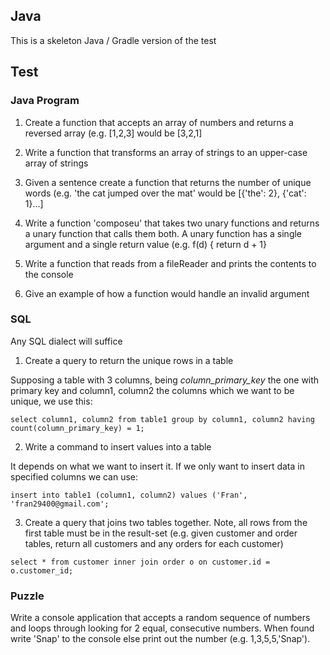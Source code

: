 ## Java
This is a skeleton Java / Gradle version of the test
## Test
### Java Program
1. Create a function that accepts an array of numbers and returns a reversed array (e.g. [1,2,3] would be [3,2,1]

2.	Write a function that transforms an array of strings to an upper-case array of strings

3.	Given a sentence create a function that returns the number of unique words (e.g. 'the cat jumped over the mat' would be [{'the': 2}, {'cat': 1}…]

4.	Write a function 'composeu' that takes two unary functions and returns a unary function that calls them both. A unary function has a single argument and a single return value (e.g. f(d) { return d + 1}

5.	Write a function that reads from a fileReader and prints the contents to the console

6.	Give an example of how a function would handle an invalid argument 
### SQL
Any SQL dialect will suffice

1.	Create a query to return the unique rows in a table

Supposing a table with 3 columns, being _column_primary_key_ the one with primary key and column1, column2 the columns which we want to be unique, we use this:

`select column1, column2 from table1 group by column1, column2 having count(column_primary_key) = 1;`

2.	Write a command to insert values into a table

It depends on what we want to insert it. If we only want to insert data in specified columns we can use:

`insert into table1 (column1, column2) values ('Fran', 'fran29400@gmail.com';`

3.	Create a query that joins two tables together. Note, all rows from the first table must be in the result-set (e.g. given customer and order tables, return all customers and any orders for each customer)

`select * from customer
inner join order o on customer.id = o.customer_id;`

### Puzzle
Write a console application that accepts a random sequence of numbers and loops through looking for 2 equal, consecutive numbers. When found write 'Snap' to the console else print out the number (e.g. 1,3,5,5,'Snap').
